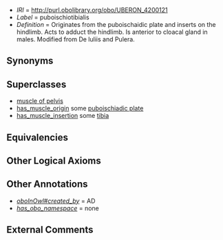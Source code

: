  * *IRI* = http://purl.obolibrary.org/obo/UBERON_4200121
 * *Label* = puboischiotibialis
 * *Definition* = Originates from the puboischaidic plate and inserts on the hindlimb. Acts to adduct the hindlimb. Is anterior to cloacal gland in males. Modified from De luliis and Pulera. 

## Synonyms


## Superclasses

 * [muscle of pelvis](../../UBERON/25/UBERON_0001325.md)
 * [has_muscle_origin](../../RO/72/RO_0002372.md) some [puboischiadic plate](../../UBERON/20/UBERON_4200120.md)
 * [has_muscle_insertion](../../RO/73/RO_0002373.md) some [tibia](../../UBERON/79/UBERON_0000979.md)

## Equivalencies


## Other Logical Axioms


## Other Annotations

 * *[oboInOwl#created_by](../../oboInOwl#created/by/oboInOwl#created_by.md)* = AD
 * *[has_obo_namespace](../../ce/oboInOwl#hasOBONamespace.md)* = none

## External Comments

